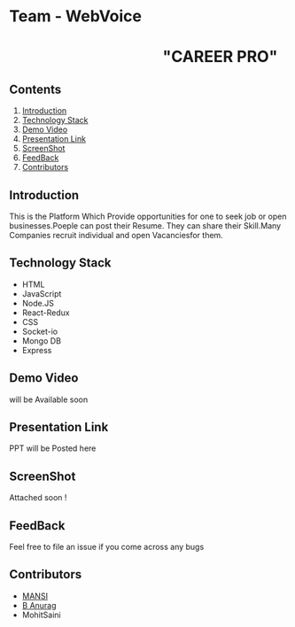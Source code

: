 # Team - WebVoice
# &emsp; &emsp; &emsp; &emsp; &emsp; &emsp; &emsp; &emsp; **"CAREER PRO"**
## Contents
1. [Introduction](https://github.com/MansiAmaira/WebVoice#introduction)
2. [Technology Stack](https://github.com/MansiAmaira/WebVoice#technology-stack)
3. [Demo Video](https://github.com/MansiAmaira/WebVoice#demo-video)
4. [Presentation Link](https://github.com/MansiAmaira/WebVoice#presentation-link)
5. [ScreenShot](https://github.com/MansiAmaira/WebVoice#screenshot)
6. [FeedBack](https://github.com/MansiAmaira/WebVoice#feedback)
7. [Contributors](https://github.com/MansiAmaira/WebVoice#contributors)

## Introduction
This is the Platform Which Provide opportunities for one to seek job or open businesses.Poeple can post their Resume. They can share their Skill.Many Companies recruit individual and open Vacanciesfor them.

## Technology Stack
* HTML
* JavaScript
* Node.JS
* React-Redux
* CSS
* Socket-io
* Mongo DB
* Express

## Demo Video
will be Available soon

## Presentation Link
PPT will be Posted here

## ScreenShot
Attached soon !

## FeedBack
Feel free to file an issue if you come across any bugs

## Contributors
* [MANSI](https://github.com/MansiAmaira)
* [B Anurag](https://github.com/BAnurag)
*  MohitSaini
